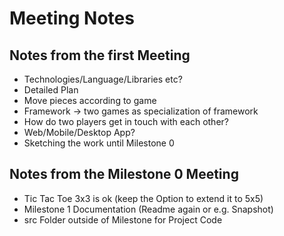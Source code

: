 # Meeting Notes #

## Notes from the first Meeting ##
- Technologies/Language/Libraries etc?
- Detailed Plan
- Move pieces according to game
- Framework -> two games as specialization of framework
- How do two players get in touch with each other?
- Web/Mobile/Desktop App?
- Sketching the work until Milestone 0

## Notes from the Milestone 0 Meeting ##
- Tic Tac Toe 3x3 is ok (keep the Option to extend it to 5x5)
- Milestone 1 Documentation (Readme again or e.g. Snapshot)
- src Folder outside of Milestone for Project Code
